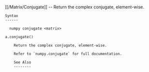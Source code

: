 [[/Matrix/Conjugate]] --     Return the complex conjugate, element-wise.

~~~
Syntax
------

  numpy conjugate <matrix>

a.conjugate()

    Return the complex conjugate, element-wise.

    Refer to `numpy.conjugate` for full documentation.

    See Also
    --------
~~~
